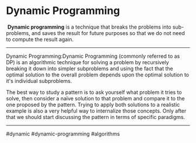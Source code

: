 # Dynamic Programming
 **Dynamic programming** is a technique that breaks the problems into sub-problems, and saves the result for future purposes so that we do not need to compute the result again.
<hr>
Dynamic Programming:Dynamic Programming (commonly referred to as DP) is an algorithmic technique for solving a problem by recursively breaking it down into simpler subproblems and using the fact that the optimal solution to the overall problem depends upon the optimal solution to it's individual subproblems.

The best way to study a pattern is to ask yourself what problem it tries to solve, then consider a naïve solution to that problem and compare it to the one proposed by the pattern. Trying to apply both solutions to a realistic example is also a very helpful way to internalize those concepts. Only after that we should start discussing the pattern in terms of specific paradigms.
<hr>

#dynamic
#dynamic-programming
#algorithms 